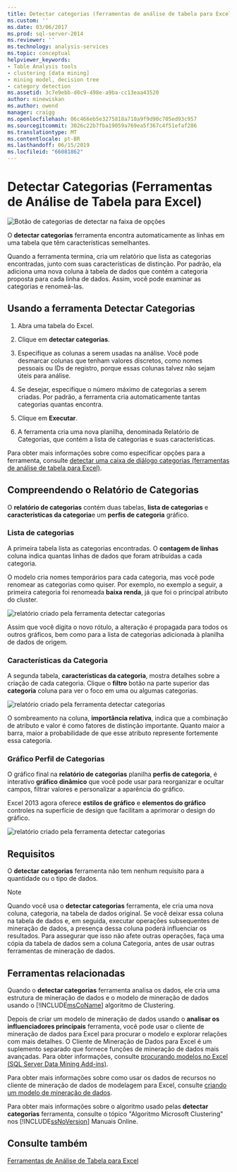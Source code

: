 ```yaml
---
title: Detectar categorias (ferramentas de análise de tabela para Excel) | Microsoft Docs
ms.custom: ''
ms.date: 03/06/2017
ms.prod: sql-server-2014
ms.reviewer: ''
ms.technology: analysis-services
ms.topic: conceptual
helpviewer_keywords:
- Table Analysis tools
- clustering [data mining]
- mining model, decision tree
- category detection
ms.assetid: 3c7e9ebb-d0c9-498e-a9ba-cc13eaa43520
author: minewiskan
ms.author: owend
manager: craigg
ms.openlocfilehash: 06c466eb5e3275818a710a9f9d90c705ed93c957
ms.sourcegitcommit: 3026c22b7fba19059a769ea5f367c4f51efaf286
ms.translationtype: MT
ms.contentlocale: pt-BR
ms.lasthandoff: 06/15/2019
ms.locfileid: "66081862"
---
```

# <a name="detect-categories-table-analysis-tools-for-excel"></a>Detectar Categorias (Ferramentas de Análise de Tabela para Excel)
  ![Botão de categorias de detectar na faixa de opções](media/tat-detectcat.gif "botão detectar categorias na faixa de opções")  
  
 O **detectar categorias** ferramenta encontra automaticamente as linhas em uma tabela que têm características semelhantes.  
  
 Quando a ferramenta termina, cria um relatório que lista as categorias encontradas, junto com suas características de distinção. Por padrão, ela adiciona uma nova coluna à tabela de dados que contém a categoria proposta para cada linha de dados. Assim, você pode examinar as categorias e renomeá-las.  
  
## <a name="using-the-detect-categories-tool"></a>Usando a ferramenta Detectar Categorias  
  
1.  Abra uma tabela do Excel.  
  
2.  Clique em **detectar categorias**.  
  
3.  Especifique as colunas a serem usadas na análise. Você pode desmarcar colunas que tenham valores discretos, como nomes pessoais ou IDs de registro, porque essas colunas talvez não sejam úteis para análise.  
  
4.  Se desejar, especifique o número máximo de categorias a serem criadas. Por padrão, a ferramenta cria automaticamente tantas categorias quantas encontra.  
  
5.  Clique em **Executar**.  
  
6.  A ferramenta cria uma nova planilha, denominada Relatório de Categorias, que contém a lista de categorias e suas características.  
  
 Para obter mais informações sobre como especificar opções para a ferramenta, consulte [detectar uma caixa de diálogo categorias (ferramentas de análise de tabela para Excel)](detect-categories-table-analysis-tools-for-excel.md).  
  
## <a name="understanding-the-categories-report"></a>Compreendendo o Relatório de Categorias  
 O **relatório de categorias** contém duas tabelas, **lista de categorias** e **características da categoria**e um **perfis de categoria** gráfico.  
  
### <a name="category-list"></a>Lista de categorias  
 A primeira tabela lista as categorias encontradas. O **contagem de linhas** coluna indica quantas linhas de dados que foram atribuídas a cada categoria.  
  
 O modelo cria nomes temporários para cada categoria, mas você pode renomear as categorias como quiser. Por exemplo, no exemplo a seguir, a primeira categoria foi renomeada **baixa renda**, já que foi o principal atributo do cluster.  
  
 ![relatório criado pela ferramenta detectar categorias](media/dm13-tat-detectcat-report1.gif "relatório criado pela ferramenta detectar categorias")  
  
 Assim que você digita o novo rótulo, a alteração é propagada para todos os outros gráficos, bem como para a lista de categorias adicionada à planilha de dados de origem.  
  
### <a name="category-characteristics"></a>Características da Categoria  
 A segunda tabela, **características da categoria**, mostra detalhes sobre a criação de cada categoria. Clique o **filtro** botão na parte superior das **categoria** coluna para ver o foco em uma ou algumas categorias.  
  
 ![relatório criado pela ferramenta detectar categorias](media/dm13-tat-detectcat-report2.gif "relatório criado pela ferramenta detectar categorias")  
  
 O sombreamento na coluna, **importância relativa**, indica que a combinação de atributo e valor é como fatores de distinção importante. Quanto maior a barra, maior a probabilidade de que esse atributo represente fortemente essa categoria.  
  
### <a name="categories-profile-chart"></a>Gráfico Perfil de Categorias  
 O gráfico final na **relatório de categorias** planilha **perfis de categoria**, é interativo **gráfico dinâmico** que você pode usar para reorganizar e ocultar campos, filtrar valores e personalizar a aparência do gráfico.  
  
 Excel 2013 agora oferece **estilos de gráfico** e **elementos do gráfico** controles na superfície de design que facilitam a aprimorar o design do gráfico.  
  
 ![relatório criado pela ferramenta detectar categorias](media/dm13-tat-detectcat-report3.gif "relatório criado pela ferramenta detectar categorias")  
  
## <a name="requirements"></a>Requisitos  
 O **detectar categorias** ferramenta não tem nenhum requisito para a quantidade ou o tipo de dados.  
  
> [!NOTE]  
>  Quando você usa o **detectar categorias** ferramenta, ele cria uma nova coluna, categoria, na tabela de dados original. Se você deixar essa coluna na tabela de dados e, em seguida, executar operações subsequentes de mineração de dados, a presença dessa coluna poderá influenciar os resultados. Para assegurar que isso não afete outras operações, faça uma cópia da tabela de dados sem a coluna Categoria, antes de usar outras ferramentas de mineração de dados.  
  
## <a name="related-tools"></a>Ferramentas relacionadas  
 Quando o **detectar categorias** ferramenta analisa os dados, ele cria uma estrutura de mineração de dados e o modelo de mineração de dados usando o [!INCLUDE[msCoName](../includes/msconame-md.md)] algoritmo de Clustering.  
  
 Depois de criar um modelo de mineração de dados usando o **analisar os influenciadores principais** ferramenta, você pode usar o cliente de mineração de dados para Excel para procurar o modelo e explorar relações com mais detalhes. O Cliente de Mineração de Dados para Excel é um suplemento separado que fornece funções de mineração de dados mais avançadas. Para obter informações, consulte [procurando modelos no Excel &#40;SQL Server Data Mining Add-ins&#41;](browsing-models-in-excel-sql-server-data-mining-add-ins.md).  
  
 Para obter mais informações sobre como usar os dados de recursos no cliente de mineração de dados de modelagem para Excel, consulte [criando um modelo de mineração de dados](creating-a-data-mining-model.md).  
  
 Para obter mais informações sobre o algoritmo usado pelas **detectar categorias** ferramenta, consulte o tópico "Algoritmo Microsoft Clustering" nos [!INCLUDE[ssNoVersion](../includes/ssnoversion-md.md)] Manuais Online.  
  
## <a name="see-also"></a>Consulte também  
 [Ferramentas de Análise de Tabela para Excel](table-analysis-tools-for-excel.md)  
  
  
